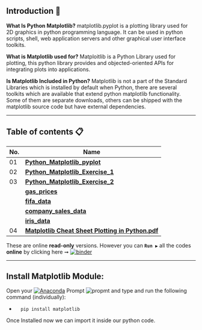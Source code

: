 ## Introduction 👋

**What Is Python Matplotlib?**
matplotlib.pyplot is a plotting library used for 2D graphics in python programming language. It can be used in python scripts, shell, web application servers and other graphical user interface toolkits.

**What is Matplotlib used for?**
Matploitlib is a Python Library used for plotting, this python library provides and objected-oriented APIs for integrating plots into applications.

**Is Matplotlib Included in Python?**
Matplotlib is not a part of the Standard Libraries which is installed by default when Python, there are several toolkits which are available that extend python matplotlib functionality. Some of them are separate downloads, others can be shipped with the matplotlib source code but have external dependencies.

---

## Table of contents 📋

| **No.** | **Name** |
| ------- | -------- |
| 01 | **[Python_Matplotlib_pyplot](https://github.com/milaan9/11_Python_Matplotlib_Module/blob/main/001_Python_Matplotlib_pyplot.ipynb)** |
| 02 | **[Python_Matplotlib_Exercise_1](https://github.com/milaan9/11_Python_Matplotlib_Module/blob/main/002_Python_Matplotlib_Exercise_1.ipynb)** |
| 03 | **[Python_Matplotlib_Exercise_2](https://github.com/milaan9/11_Python_Matplotlib_Module/blob/main/003_Python_Matplotlib_Exercise_2.ipynb)** |
|    | **[gas_prices](https://github.com/milaan9/11_Python_Matplotlib_Module/blob/main/gas_prices.csv)** |
|    | **[fifa_data](https://github.com/milaan9/11_Python_Matplotlib_Module/blob/main/fifa_data.csv)** |
|    | **[company_sales_data](https://github.com/milaan9/11_Python_Matplotlib_Module/blob/main/company_sales_data.csv)** |
|    | **[iris_data](https://github.com/milaan9/11_Python_Matplotlib_Module/blob/main/iris_data.csv)** |
| 04 | **[Matplotlib Cheat Sheet Plotting in Python.pdf](https://github.com/milaan9/11_Python_Matplotlib_Module/blob/main/Matplotlib%20Cheat%20Sheet%20Plotting%20in%20Python.pdf)** |


These are online **read-only** versions. However you can **`Run ▶`**  all the codes **online** by clicking here ➞ <a href="https://mybinder.org/v2/gh/milaan9/11_Python_Matplotlib_Module/HEAD"><img src="https://mybinder.org/badge_logo.svg" alt="binder"/></a>

---

## Install Matplotlib Module:

Open your [![Anaconda](https://img.shields.io/badge/Anaconda-342B029.svg?&style=flate&logo=anaconda&logoColor=white)](https://www.anaconda.com/products/individual) Prompt <img alt="propmt" src="https://img.shields.io/badge/-__-000000?style=flat-square&logo=Plex&logoColor=white"> and type and run the following command (individually):

 -       pip install matplotlib


Once Installed now we can import it inside our python code.

